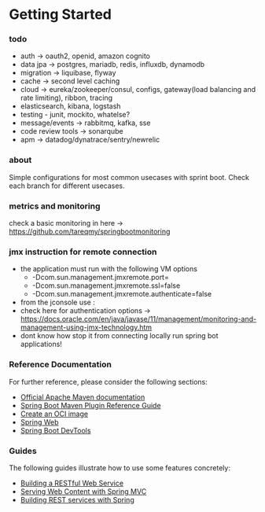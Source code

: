 # Getting Started

### todo
- auth -> oauth2, openid, amazon cognito
- data jpa -> postgres, mariadb, redis, influxdb, dynamodb
- migration -> liquibase, flyway
- cache -> second level caching
- cloud -> eureka/zookeeper/consul, configs, gateway(load balancing and rate limiting), ribbon, tracing
- elasticsearch, kibana, logstash
- testing - junit, mockito, whatelse?
- message/events -> rabbitmq, kafka, sse
- code review tools -> sonarqube 
- apm -> datadog/dynatrace/sentry/newrelic

### about
Simple configurations for most common usecases with sprint boot.
Check each branch for different usecases.

### metrics and monitoring
check a basic monitoring in here -> https://github.com/tareqmy/springbootmonitoring

### jmx instruction for remote connection
- the application must run with the following VM options
  - -Dcom.sun.management.jmxremote.port=<jmxPort> 
  - -Dcom.sun.management.jmxremote.ssl=false 
  - -Dcom.sun.management.jmxremote.authenticate=false
- from the jconsole use <hostIP>:<jmxPort>
- check here for authentication options -> https://docs.oracle.com/en/java/javase/11/management/monitoring-and-management-using-jmx-technology.htm
- dont know how stop it from connecting locally run spring bot applications!

### Reference Documentation

For further reference, please consider the following sections:

* [Official Apache Maven documentation](https://maven.apache.org/guides/index.html)
* [Spring Boot Maven Plugin Reference Guide](https://docs.spring.io/spring-boot/docs/2.6.3/maven-plugin/reference/html/)
* [Create an OCI image](https://docs.spring.io/spring-boot/docs/2.6.3/maven-plugin/reference/html/#build-image)
* [Spring Web](https://docs.spring.io/spring-boot/docs/2.6.3/reference/htmlsingle/#boot-features-developing-web-applications)
* [Spring Boot DevTools](https://docs.spring.io/spring-boot/docs/2.6.3/reference/htmlsingle/#using-boot-devtools)

### Guides

The following guides illustrate how to use some features concretely:

* [Building a RESTful Web Service](https://spring.io/guides/gs/rest-service/)
* [Serving Web Content with Spring MVC](https://spring.io/guides/gs/serving-web-content/)
* [Building REST services with Spring](https://spring.io/guides/tutorials/bookmarks/)

